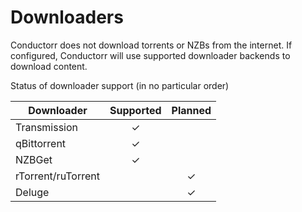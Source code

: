 # Downloaders

Conductorr does not download torrents or NZBs from the internet. If configured, Conductorr will use supported downloader backends to download content. 

Status of downloader support (in no particular order)

| Downloader | Supported | Planned |
|------------|:---------:|:-------:|
| Transmission | ✓ | |
| qBittorrent | ✓ | |
| NZBGet | ✓ | |
| rTorrent/ruTorrent | | ✓ |
| Deluge | | ✓ |
